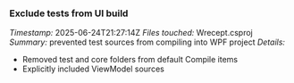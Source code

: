 ### Exclude tests from UI build
*Timestamp:* 2025-06-24T21:27:14Z
*Files touched:* Wrecept.csproj
*Summary:* prevented test sources from compiling into WPF project
*Details:*
- Removed test and core folders from default Compile items
- Explicitly included ViewModel sources
